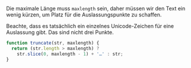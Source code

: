 Die maximale Länge muss `maxlength` sein, daher müssen wir den Text ein wenig kürzen, um Platz für die Auslassungspunkte zu schaffen.

Beachte, dass es tatsächlich ein einzelnes Unicode-Zeichen für eine Auslassung gibt. Das sind nicht drei Punkte.

```js run demo
function truncate(str, maxlength) {
  return (str.length > maxlength) ?
    str.slice(0, maxlength - 1) + '…' : str;
}
```

